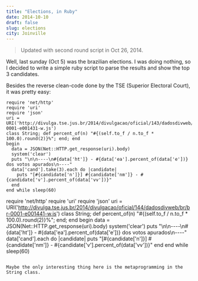 ```yaml
---
title: "Elections, in Ruby"
date: 2014-10-10
draft: false
slug: elections
city: Joinville
---
```


> Updated with second round script in Oct 26, 2014.

Well, last sunday (Oct 5) was the brazilian elections. I was doing nothing, so I decided to write a simple ruby script to parse the results and show the top 3 candidates.

Besides the reverse clean-code done by the TSE (Superior Electoral Court), it was pretty easy:

```
require 'net/http'
require 'uri'
require 'json'
uri = URI('http://divulga.tse.jus.br/2014/divulgacao/oficial/143/dadosdivweb/br/br-0001-e001431-w.js')
class String; def percent_of(n) "#{(self.to_f / n.to_f * 100.0).round(2)}%"; end; end
begin
  data = JSON(Net::HTTP.get_response(uri).body)
  system('clear')
  puts "\n\n----\n#{data['ht']} - #{data['ea'].percent_of(data['e'])} dos votos apurados\n----"
  data['cand'].take(3).each do |candidate|
    puts "[#{candidate['n']}] #{candidate['nm']} - #{candidate['v'].percent_of(data['vv'])}"
  end
end while sleep(60)
``````
require 'net/http'
require 'uri'
require 'json'
uri = URI('http://divulga.tse.jus.br/2014/divulgacao/oficial/144/dadosdivweb/br/br-0001-e001441-w.js')
class String; def percent_of(n) "#{(self.to_f / n.to_f * 100.0).round(2)}%"; end; end
begin
  data = JSON(Net::HTTP.get_response(uri).body)
  system('clear')
  puts "\n\n----\n#{data['ht']} - #{data['ea'].percent_of(data['e'])} dos votos apurados\n----"
  data['cand'].each do |candidate|
    puts "[#{candidate['n']}] #{candidate['nm']} - #{candidate['v'].percent_of(data['vv'])}"
  end
end while sleep(60)
```

Maybe the only interesting thing here is the metaprogramming in the String class.